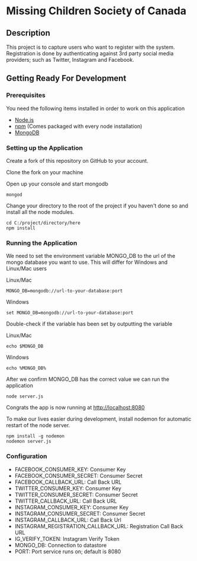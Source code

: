 
# Missing Children Society of Canada

## Description

This project is to capture users who want to register with the system. Registration is done by authenticating against 3rd party social media providers; such as Twitter, Instagram and Facebook.

## Getting Ready For Development
### Prerequisites
You need the following items installed in order to work on this application
- <a href="https://nodejs.org/en/">Node.js</a>
- <a href="https://nodejs.org/en/">npm</a> (Comes packaged with every node installation)
- <a href="https://www.mongodb.com/download-center?jmp=nav#community">MongoDB</a>

### Setting up the Application
Create a fork of this repository on GitHub to your account. 

Clone the fork on your machine

Open up your console and start mongodb
```shell
mongod
```
Change your directory to the root of the project if you haven't done so and install all the node modules.
```shell
cd C:/project/directory/here
npm install
```

### Running the Application
We need to set the environment variable MONGO_DB to the url of the mongo database you want to use. This will differ for Windows and Linux/Mac users

Linux/Mac
```shell 
MONGO_DB=mongodb://url-to-your-database:port
```

Windows
```shell 
set MONGO_DB=mongodb://url-to-your-database:port
```

Double-check if the variable has been set by outputting the variable

Linux/Mac
```shell 
echo $MONGO_DB
```

Windows
```shell 
echo %MONGO_DB%
```

After we confirm MONGO_DB has the correct value we can run the application
```shell
node server.js
```
Congrats the app is now running at <a href="http://localhost:8080">http://localhost:8080</a> 

To make our lives easier during development, install nodemon for automatic restart of the node server.

```shell
npm install -g nodemon
nodemon server.js
```

### Configuration
* FACEBOOK_CONSUMER_KEY: Consumer Key
* FACEBOOK_CONSUMER_SECRET: Consumer Secret
* FACEBOOK_CALLBACK_URL: Call Back URL
* TWITTER_CONSUMER_KEY: Consumer Key
* TWITTER_CONSUMER_SECRET: Consumer Secret
* TWITTER_CALLBACK_URL: Call Back URL
* INSTAGRAM_CONSUMER_KEY: Consumer Key
* INSTAGRAM_CONSUMER_SECRET: Consumer Secret
* INSTAGRAM_CALLBACK_URL: Call Back Url
* INSTAGRAM_REGISTRATION_CALLBACK_URL: Registration Call Back URL
* IG_VERIFY_TOKEN: Instagram Verify Token
* MONGO_DB: Connection to datastore
* PORT: Port service runs on; default is 8080